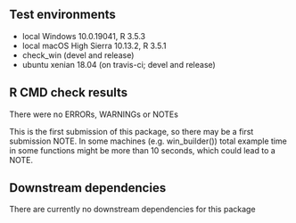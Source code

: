## Test environments
* local Windows 10.0.19041, R 3.5.3
* local macOS High Sierra 10.13.2, R 3.5.1
* check_win (devel and release)
* ubuntu xenian 18.04 (on travis-ci; devel and release)

## R CMD check results
There were no ERRORs, WARNINGs or NOTEs

This is the first submission of this package, so there may be a first submission NOTE.
In some machines (e.g. win_builder()) total example time in some functions might be 
more than 10 seconds, which could lead to a NOTE.

## Downstream dependencies
There are currently no downstream dependencies for this package